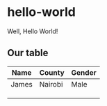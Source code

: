 # hello-world
Well, Hello World!

## Our table
| Name  | County   |Gender   |
|---|---|---|
|James   |   Nairobi|   Male|
|   |   |   |
|   |   |   |
|   |   |   |
